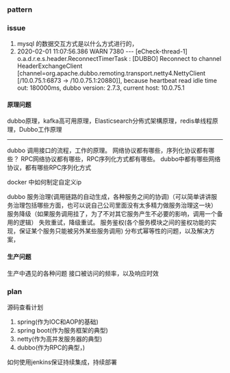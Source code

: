 ### pattern

### issue
1. mysql 的数据交互方式是以什么方式进行的，
2. 2020-02-01 11:07:56.386  WARN 7380 --- [eCheck-thread-1] o.a.d.r.e.s.header.ReconnectTimerTask    :  [DUBBO] Reconnect to channel HeaderExchangeClient [channel=org.apache.dubbo.remoting.transport.netty4.NettyClient [/10.0.75.1:6873 -> /10.0.75.1:20880]], because heartbeat read idle time out: 180000ms, dubbo version: 2.7.3, current host: 10.0.75.1


#### 原理问题
dubbo原理，kafka高可用原理，Elasticsearch分佈式架構原理，redis单线程原理，Dubbo工作原理

----

dubbo 调用接口的流程，工作的原理。
网络协议都有哪些，序列化协议都有哪些？
RPC网络协议都有哪些，RPC序列化方式都有哪些。
dubbo中都有哪些网络协议，都有哪些RPC序列化方式

docker 中如何制定自定义ip

dubbo
服务治理(调用链路的自动生成，各种服务之间的协调)（可以简单讲讲服务治理包括哪些方面，也可以说自己公司里面没有太多精力做服务治理这一块）
服务降级（如果服务调用挂了，为了不对其它服务产生不必要的影响，调用一个备用的逻辑）
失败重试，降级重试。
服务鉴权(各个服务模块之间的鉴权功能的实现，保证某个服务只能被另外某些服务调用)
分布式幂等性的问题，以及解决方案，

#### 生产问题
生产中遇见的各种问题
接口被访问的频率，以及响应时效



### plan
源码查看计划
1. spring(作为IOC和AOP的基础)
2. spring boot(作为服务框架的典型)
3. netty(作为高并发服务器的典型)
4. dubbo(作为RPC的典型，)


如何使用jenkins保证持续集成，持续部署